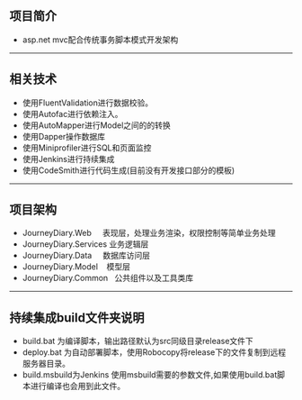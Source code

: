 ## 项目简介

- asp.net mvc配合传统事务脚本模式开发架构

***

## 相关技术
- 使用FluentValidation进行数据校验。  
- 使用Autofac进行依赖注入。
- 使用AutoMapper进行Model之间的的转换
- 使用Dapper操作数据库
- 使用Miniprofiler进行SQL和页面监控
- 使用Jenkins进行持续集成
- 使用CodeSmith进行代码生成(目前没有开发接口部分的模板)
***

## 项目架构
- JourneyDiary.Web      表现层，处理业务渲染，权限控制等简单业务处理
- JourneyDiary.Services 业务逻辑层
- JourneyDiary.Data     数据库访问层
- JourneyDiary.Model    模型层 
- JourneyDiary.Common   公共组件以及工具类库

***

## 持续集成build文件夹说明
- build.bat 为编译脚本，输出路径默认为src同级目录release文件下
- deploy.bat 为自动部署脚本，使用Robocopy将release下的文件复制到远程服务器目录。
- build.msbuild为Jenkins 使用msbuild需要的参数文件,如果使用build.bat脚本进行编译也会用到此文件。

